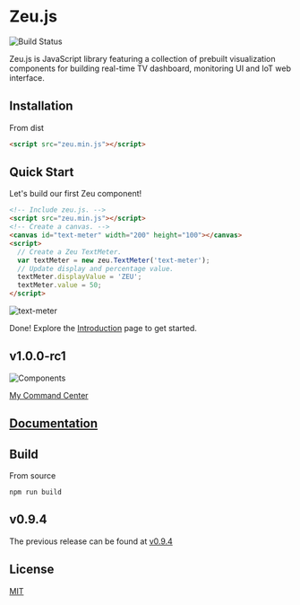 # Zeu.js

![Build Status](https://travis-ci.org/shzlw/zeu.svg?branch=master)

Zeu.js is JavaScript library featuring a collection of prebuilt visualization components for building real-time TV dashboard, monitoring UI and IoT web interface.

## Installation

From dist
```html
<script src="zeu.min.js"></script>
```

## Quick Start

Let's build our first Zeu component!

```html
<!-- Include zeu.js. -->
<script src="zeu.min.js"></script>
<!-- Create a canvas. -->
<canvas id="text-meter" width="200" height="100"></canvas>
<script>
  // Create a Zeu TextMeter.
  var textMeter = new zeu.TextMeter('text-meter');
  // Update display and percentage value.
  textMeter.displayValue = 'ZEU';
  textMeter.value = 50;
</script>
```

![text-meter](https://github.com/shzlw/zeu/blob/master/examples/text-meter.gif)

Done! Explore the [Introduction](https://shzlw.github.io/zeu/docs/introduction.html) page to get started.

## v1.0.0-rc1

![Components](https://github.com/shzlw/zeu/blob/master/examples/my-command-center.v1.0.0.gif)

[My Command Center](https://shzlw.github.io/zeu/examples/my-command-center.html)

## [Documentation](https://shzlw.github.io/zeu/docs/introduction.html)

## Build

From source
```
npm run build
```

## v0.9.4

The previous release can be found at [v0.9.4](https://github.com/shzlw/zeu/tree/v0.9.4)

## License

[MIT](http://opensource.org/licenses/MIT)